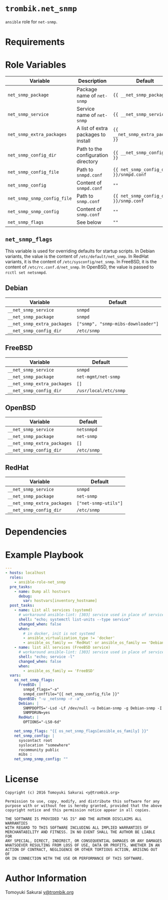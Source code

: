 # `trombik.net_snmp`

`ansible` role for `net-snmp`.

# Requirements

# Role Variables

| Variable | Description | Default |
|----------|-------------|---------|
| `net_snmp_package` | Package name of `net-snmp` | `{{ __net_snmp_package }}` |
| `net_snmp_service` | Service name of `net-snmp` | `{{ __net_snmp_service }}` |
| `net_snmp_extra_packages` | A list of extra packages to install | `{{ __net_snmp_extra_packages }}` |
| `net_snmp_config_dir` | Path to the configuration directory | `{{ __net_snmp_config_dir }}` |
| `net_snmp_config_file` | Path to `snmpd.conf` | `{{ net_snmp_config_dir }}/snmpd.conf` |
| `net_snmp_config` | Content of `snmpd.conf` | `""` |
| `net_snmp_snmp_config_file` | Path to `snmp.conf` | `{{ net_snmp_config_dir }}/snmp.conf` |
| `net_snmp_snmp_config` | Content of `snmp.conf` | `""` |
| `net_snmp_flags` | See below | `""` |

## `net_snmp_flags`

This variable is used for overriding defaults for startup scripts. In Debian
variants, the value is the content of `/etc/default/net_snmp`. In RedHat
variants, it is the content of `/etc/sysconfig/net_snmp`. In FreeBSD, it
is the content of `/etc/rc.conf.d/net_snmp`. In OpenBSD, the value is
passed to `rcctl set netsnmpd`.

## Debian

| Variable | Default |
|----------|---------|
| `__net_snmp_service` | `snmpd` |
| `__net_snmp_package` | `snmpd` |
| `__net_snmp_extra_packages` | `["snmp", "snmp-mibs-downloader"]` |
| `__net_snmp_config_dir` | `/etc/snmp` |

## FreeBSD

| Variable | Default |
|----------|---------|
| `__net_snmp_service` | `snmpd` |
| `__net_snmp_package` | `net-mgmt/net-snmp` |
| `__net_snmp_extra_packages` | `[]` |
| `__net_snmp_config_dir` | `/usr/local/etc/snmp` |

## OpenBSD

| Variable | Default |
|----------|---------|
| `__net_snmp_service` | `netsnmpd` |
| `__net_snmp_package` | `net-snmp` |
| `__net_snmp_extra_packages` | `[]` |
| `__net_snmp_config_dir` | `/etc/snmp` |

## RedHat

| Variable | Default |
|----------|---------|
| `__net_snmp_service` | `snmpd` |
| `__net_snmp_package` | `net-snmp` |
| `__net_snmp_extra_packages` | `["net-snmp-utils"]` |
| `__net_snmp_config_dir` | `/etc/snmp` |

# Dependencies

# Example Playbook

```yaml
---
- hosts: localhost
  roles:
    - ansible-role-net_snmp
  pre_tasks:
    - name: Dump all hostvars
      debug:
        var: hostvars[inventory_hostname]
  post_tasks:
    - name: List all services (systemd)
      # workaround ansible-lint: [303] service used in place of service module
      shell: "echo; systemctl list-units --type service"
      changed_when: false
      when:
        # in docker, init is not systemd
        - ansible_virtualization_type != 'docker'
        - ansible_os_family == 'RedHat' or ansible_os_family == 'Debian'
    - name: list all services (FreeBSD service)
      # workaround ansible-lint: [303] service used in place of service module
      shell: "echo; service -l"
      changed_when: false
      when:
        - ansible_os_family == 'FreeBSD'
  vars:
    os_net_snmp_flags:
      FreeBSD: |
        snmpd_flags="-a"
        snmpd_conffile="{{ net_snmp_config_file }}"
      OpenBSD: "-u _netsnmp -r -a"
      Debian: |
        SNMPDOPTS='-Lsd -Lf /dev/null -u Debian-snmp -g Debian-snmp -I -smux,mteTrigger,mteTriggerConf -p /run/snmpd.pid'
        SNMPDRUN=yes
      RedHat: |
        OPTIONS="-LS0-6d"

    net_snmp_flags: "{{ os_net_snmp_flags[ansible_os_family] }}"
    net_snmp_config: |
      syscontact root
      syslocation "somewhere"
      rocommunity public
      mibs :
    net_snmp_snmp_config: ""
```

# License

```
Copyright (c) 2016 Tomoyuki Sakurai <y@trombik.org>

Permission to use, copy, modify, and distribute this software for any
purpose with or without fee is hereby granted, provided that the above
copyright notice and this permission notice appear in all copies.

THE SOFTWARE IS PROVIDED "AS IS" AND THE AUTHOR DISCLAIMS ALL WARRANTIES
WITH REGARD TO THIS SOFTWARE INCLUDING ALL IMPLIED WARRANTIES OF
MERCHANTABILITY AND FITNESS. IN NO EVENT SHALL THE AUTHOR BE LIABLE FOR
ANY SPECIAL, DIRECT, INDIRECT, OR CONSEQUENTIAL DAMAGES OR ANY DAMAGES
WHATSOEVER RESULTING FROM LOSS OF USE, DATA OR PROFITS, WHETHER IN AN
ACTION OF CONTRACT, NEGLIGENCE OR OTHER TORTIOUS ACTION, ARISING OUT OF
OR IN CONNECTION WITH THE USE OR PERFORMANCE OF THIS SOFTWARE.
```

# Author Information

Tomoyuki Sakurai <y@trombik.org>
